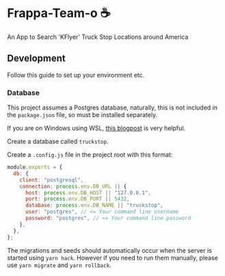 # Frappa-Team-o ☕

An App to Search 'KFlyer' Truck Stop Locations around America

## Development

Follow this guide to set up your environment etc.

### Database

This project assumes a Postgres database, naturally, this is not included in the `package.json` file, so must be installed separately.

If you are on Windows using WSL, [this blogpost](https://medium.com/@harshityadav95/postgresql-in-windows-subsystem-for-linux-wsl-6dc751ac1ff3) is very helpful.

Create a database called `truckstop`.

Create a `.config.js` file in the project root with this format:

```javascript
module.exports = {
  db: {
    client: "postgresql",
    connection: process.env.DB_URL || {
      host: process.env.DB_HOST || "127.0.0.1",
      port: process.env.DB_PORT || 5432,
      database: process.env.DB_NAME || "truckstop",
      user: "postgres", // <= Your command line username
      password: "postgres", // <= Your command line password
    },
  },
};
```

The migrations and seeds should automatically occur when the server is started using `yarn hack`.
However if you need to run them manually, please use `yarn migrate` and `yarn rollback`.
